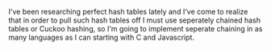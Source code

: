  I've been researching perfect hash tables lately and I've come to realize that in order to pull such hash tables off I must use seperately chained hash tables or Cuckoo hashing, so I'm going to implement seperate chaining in as many languages as I can starting with C and Javascript.
